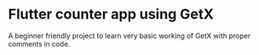 # Flutter counter app using GetX

A beginner friendly project to learn very basic working of GetX with proper comments in code.

